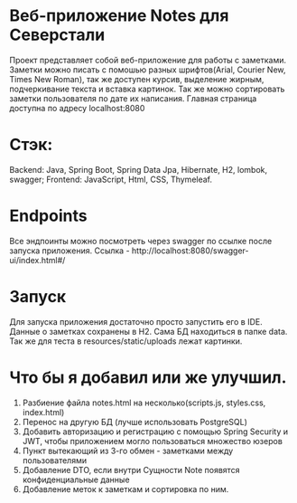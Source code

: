 # Веб-приложение Notes для Северстали
Проект представляет собой веб-приложение для работы с заметками. Заметки можно писать с помошью разных шрифтов(Arial, Courier New, Times New Roman), так же доступен курсив, выделение жирным, подчеркивание текста и вставка картинок. Так же можно сортировать заметки пользователя по дате их написания.
Главная страница доступна по адресу localhost:8080

# Стэк: 
Backend: Java, Spring Boot, Spring Data Jpa, Hibernate, H2, lombok, swagger;
Frontend: JavaScript, Html, CSS, Thymeleaf.

# Endpoints
Все эндпоинты можно посмотреть через swagger по ссылке после запуска приложения.
Ссылка - http://localhost:8080/swagger-ui/index.html#/

# Запуск
Для запуска приложения достаточно просто запустить его в IDE.
Данные о заметках сохранены в H2. Сама БД находиться в папке data.
Так же для теста в resources/static/uploads лежат картинки.

# Что бы я добавил или же улучшил.
1. Разбиение файла notes.html на несколько(scripts.js, styles.css, index.html)
2. Перенос на другую БД (лучше использовать PostgreSQL)
3. Добавить авторизацию и регистрацию с помощью Spring Security и JWT, чтобы приложением могло пользоваться множество юзеров
4. Пункт вытекающий из 3-го обмен - заметками между пользователями
5. Добавление DTO, если внутри Сущности Note появятся конфиденциальные данные
6. Добавление меток к заметкам и сортировка по ним.
